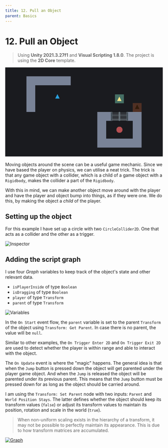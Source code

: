 ```yaml
---
title: 12. Pull an Object
parent: Basics
---
```


# 12. Pull an Object

> Using **Unity 2021.3.27f1** and **Visual Scripting 1.8.0**. The project is using the **2D Core** template.

![Demo](./demo.gif)

Moving objects around the scene can be a useful game mechanic. Since we have based the player on physics, we can utilise a neat trick. The trick is that any game object with a collider, which is a child of a game object with a `Rigidbody`, makes the collider a part of the `Rigidbody`.

With this in mind, we can make another object move around with the player and have the player and object bump into things, as if they were one. We do this, by making the object a *child* of the player.

## Setting up the object

For this example I have set up a circle with two `CircleCollider2D`. One that acts as a collider and the other as a trigger.

<img src="./inspector-1x.webp" srcset="./inspector-1x.webp 1x, ./inspector-2x.webp 2x" alt="Inspector">

## Adding the script graph

I use four *Graph* variables to keep track of the object's state and other relevant data. 

- `isPlayerInside` of type `Boolean`
- `isDragging` of type `Boolean`
- `player` of type `Transform`
- `parent` of type `Transform`

<img src="./variables-1x.webp" srcset="./variables-1x.webp 1x, ./variables-2x.webp 2x" alt="Variables">

In the `On Start` event flow, the `parent` variable is set to the parent `Transform` of the object using `Transform: Get Parent`. In case there is no parent, the value will be `null`.

Similar to other examples, the `On Trigger Enter 2D` and `On Trigger Exit 2D` are used to detect whether the player is within range and able to interact with the object.

The `On Update` event is where the "magic" happens. The general idea is that when the `Jump` button is pressed down the object will get parented under the player game object. And when the `Jump` is released the object will be parented under its previous parent. This means that the `Jump` button must be pressed down for as long as the object should be carried around.

I am using the `Transform: Set Parent` node with two inputs: `Parent` and `World Position Stays`. The latter defines whether the object should keep its transform values (`false`) or adjust its transform values to maintain its position, rotation and scale in the world (`true`).

> When non-uniform scaling exists in the hierarchy of a transform, it may not be possible to perfectly maintain its appearance. This is due to how transform matrices are accumulated. 

[<img src="./graph-1x.webp" srcset="./graph-1x.webp 1x, ./graph-2x.webp 2x" alt="Graph">](./graph.webp)